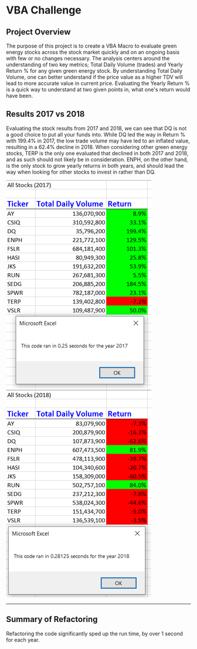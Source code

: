 # VBA Challenge 

## Project Overview
The purpose of this project is to create a VBA Macro to evaluate green energy stocks across the stock market quickly and on an ongoing basis with few or no changes necessary. The analysis centers around the understanding of two key metrics; Total Daily Volume (trades) and  Yearly Return % for any given green energy stock. By understanding Total Daily Volume, one can better understand if the price value as a higher TDV will lead to more accurate value in current price. Evaluating the Yearly Return % is a quick way to understand at two given points in, what one's return would have been.

## Results 2017 vs 2018
Evaluating the stock results from 2017 and 2018, we can see that DQ is not a good choice to put all your funds into. While DQ led the way in Return % with 199.4% in 2017, the low trade volume may have led to an inflated value, resulting in a 62.4% decline in 2018. When considering other green energy stocks, TERP is the only one evaluated that declined in both 2017 and 2018, and as such should not likely be in consideration. ENPH, on the other hand, is the only stock to grow yearly returns in both years, and should lead the way when looking for other stocks to invest in rather than DQ.

![VBA Challenge 2017](VBA_Challenge_2017.PNG) ![VBA Challenge 2017](VBA_Challenge_2018.PNG)

---

## Summary of Refactoring
Refactoring the code significantly sped up the run time, by over 1 second for each year.


```bash
```

